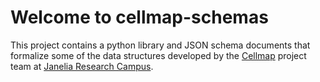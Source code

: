 # Welcome to cellmap-schemas

This project contains a python library and JSON schema documents that formalize some of the data structures developed by the [Cellmap](https://www.janelia.org/project-team/cellmap) project team at [Janelia Research Campus](https://www.janelia.org/).